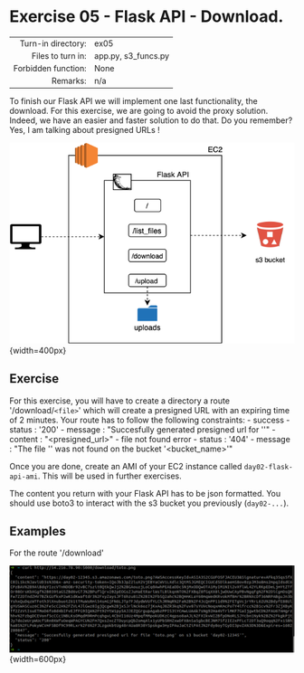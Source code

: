 # Exercise 05 - Flask API - Download.

|                         |                    |
| -----------------------:| ------------------ |
|   Turn-in directory:    |  ex05              |
|   Files to turn in:     |  app.py, s3_funcs.py |
|   Forbidden function:   |  None              |
|   Remarks:              |  n/a               |


To finish our Flask API we will implement one last functionality, the download. For this exercise, we are going to avoid the proxy solution. Indeed, we have an easier and faster solution to do that. Do you remember? Yes, I am talking about presigned URLs !

![Flask API](../assets/flask_api_3.png){width=400px}

## Exercise

For this exercise, you will have to create a directory a route '/download/`<file>`' which will create a presigned URL with an expiring time of 2 minutes. Your route has to follow the following constraints:
    - success
        - status : '200'
        - message : "Succesfully generated presigned url for '<file>'"
        - content : "<presigned_url>"
    - file not found error
        - status : '404'
        - message : "The file '<file>' was not found on the bucket '<bucket_name>'"

Once you are done, create an AMI of your EC2 instance called `day02-flask-api-ami`. This will be used in further exercises.

The content you return with your Flask API has to be json formatted. You should use boto3 to interact with the s3 bucket you previously (`day02-...`).

## Examples

For the route '/download'

![Flask download](../assets/curl_download.png){width=600px}
